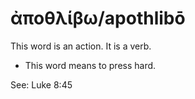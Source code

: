 # ἀποθλίβω/apothlibō

This word is an action. It is a verb. 

* This word means to press hard.


See: Luke 8:45
